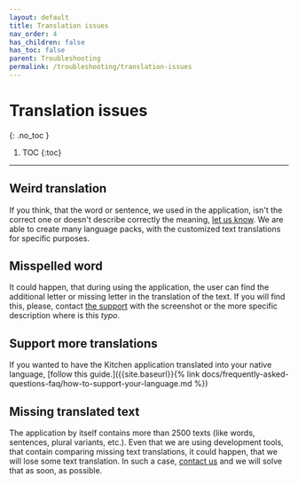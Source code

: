 ```yaml
---
layout: default
title: Translation issues
nav_order: 4
has_children: false
has_toc: false
parent: Troubleshooting
permalink: /troubleshooting/translation-issues
---
```


# Translation issues
{: .no_toc }

1. TOC
{:toc}

---

## Weird translation
If you think, that the word or sentence, we used in the application, isn't the correct one or doesn't describe correctly the meaning, [let us know](mailto:support@orderlord.com). We are able to create many language packs, with the customized text translations for specific purposes.

## Misspelled word
It could happen, that during using the application, the user can find the additional letter or missing letter in the translation of the text. If you will find this, please, contact [the support](mailto:support@orderlord.com) with the screenshot or the more specific description where is this _typo_.

## Support more translations
If you wanted to have the Kitchen application translated into your native language, [follow this guide.]({{site.baseurl}}{% link docs/frequently-asked-questions-faq/how-to-support-your-language.md %})

## Missing translated text
The application by itself contains more than 2500 texts (like words, sentences, plural variants, etc.). Even that we are using development tools, that contain comparing missing text translations, it could happen, that we will lose some text translation. In such a case, [contact us](mailto:support@orderlord.com) and we will solve that as soon, as possible.